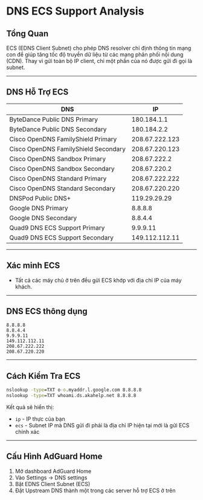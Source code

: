 # DNS ECS Support Analysis

## Tổng Quan

ECS (EDNS Client Subnet) cho phép DNS resolver chỉ định thông tin mạng con để giúp tăng tốc độ truyền dữ liệu từ các mạng phân phối nội dung (CDN). Thay vì gửi toàn bộ IP client, chỉ một phần của nó được gửi đi gọi là subnet.

---

## DNS Hỗ Trợ ECS

| DNS | IP |
|-----|-----|
| ByteDance Public DNS Primary | 180.184.1.1 |
| ByteDance Public DNS Secondary | 180.184.2.2 |
| Cisco OpenDNS FamilyShield Primary | 208.67.222.123 |
| Cisco OpenDNS FamilyShield Secondary | 208.67.220.123 |
| Cisco OpenDNS Sandbox Primary | 208.67.222.2 |
| Cisco OpenDNS Sandbox Secondary | 208.67.220.2 |
| Cisco OpenDNS Standard Primary | 208.67.222.222 |
| Cisco OpenDNS Standard Secondary | 208.67.220.220 |
| DNSPod Public DNS+ | 119.29.29.29 |
| Google DNS Primary | 8.8.8.8 |
| Google DNS Secondary | 8.8.4.4 |
| Quad9 DNS ECS Support Primary | 9.9.9.11 |
| Quad9 DNS ECS Support Secondary | 149.112.112.11 |

---

## Xác minh ECS

- Tất cả các máy chủ ở trên đều gửi ECS khớp với địa chỉ IP của máy khách.

---

## DNS ECS thông dụng

```
8.8.8.8
8.8.4.4
9.9.9.11
149.112.112.11
208.67.222.222
208.67.220.220
```

---

## Cách Kiểm Tra ECS

```cmd
nslookup -type=TXT o-o.myaddr.l.google.com 8.8.8.8
nslookup -type=TXT whoami.ds.akahelp.net 8.8.8.8
```

Kết quả sẽ hiển thị:
- `ip` - IP thực của bạn
- `ecs` - Subnet IP mà DNS gửi đi phải là địa chỉ IP hiện tại mới là gửi ECS chính xác

---

## Cấu Hình AdGuard Home

1. Mở dashboard AdGuard Home
2. Vào Settings → DNS settings
3. Bật EDNS Client Subnet (ECS)
4. Đặt Upstream DNS thành một trong các server hỗ trợ ECS ở trên
